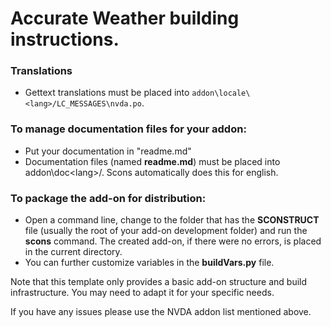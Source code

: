 # Accurate Weather building instructions. #

### Translations ###

- Gettext translations must be placed into `addon\locale\<lang>/LC_MESSAGES\nvda.po`. 

### To manage documentation files for your addon: ###

- Put your documentation in "readme.md"
- Documentation files (named **readme.md**) must be placed into addon\doc\<lang>/. Scons automatically does this for english.

### To package the add-on for distribution: ###

- Open a command line, change to the folder that has the **SCONSTRUCT** file (usually the root of your add-on development folder) and run the **scons** command. The created add-on, if there were no errors, is placed in the current directory.
- You can further customize variables in the **buildVars.py** file.

Note that this template only provides a basic add-on structure and build infrastructure. You may need to adapt it for your specific needs.

If you have any issues please use the NVDA addon list mentioned above.
